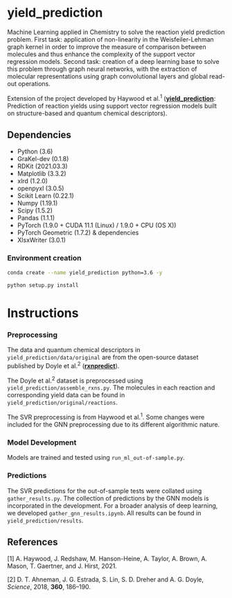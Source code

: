 # yield_prediction

Machine Learning applied in Chemistry to solve the reaction yield prediction problem. First task: application of non-linearity in the Weisfeiler-Lehman graph kernel in order to improve the measure of comparison between molecules and thus enhance the complexity of the support vector regression models. Second task: creation of a deep learning base to solve this problem through graph neural networks, with the extraction of molecular representations using graph convolutional layers and global read-out operations.

Extension of the project developed by Haywood et al.<sup>1</sup> (__[yield_prediction](https://github.com/alexehaywood/yield_prediction)__: Prediction of reaction yields using support vector regression models built on structure-based and quantum chemical descriptors).

## Dependencies
* Python (3.6)
* GraKel-dev (0.1.8)
* RDKit (2021.03.3)
* Matplotlib (3.3.2)
* xlrd (1.2.0)
* openpyxl (3.0.5)
* Scikit Learn (0.22.1)
* Numpy (1.19.1)
* Scipy (1.5.2)
* Pandas (1.1.1)
* PyTorch (1.9.0 + CUDA 11.1 (Linux) / 1.9.0 + CPU (OS X))
* PyTorch Geometric (1.7.2) & dependencies
* XlsxWriter (3.0.1)

### Environment creation
```bash
conda create --name yield_prediction python=3.6 -y

python setup.py install
```

# Instructions

### Preprocessing

The data and quantum chemical descriptors in `yield_prediction/data/original` are from the open-source dataset published by Doyle et al.<sup>2</sup> (__[rxnpredict](https://github.com/doylelab/rxnpredict)__).

The Doyle et al.<sup>2</sup> dataset is preprocessed using `yield_prediction/assemble_rxns.py`. The molecules in each reaction and corresponding yield data can be found in `yield_prediction/original/reactions`.

The SVR preprocessing is from Haywood et al.<sup>1</sup>. Some changes were included for the GNN preprocessing due to its different algorithmic nature.

### Model Development
Models are trained and tested using `run_ml_out-of-sample.py`.

### Predictions
The SVR predictions for the out-of-sample tests were collated using `gather_results.py`. The collection of predictions by the GNN models is incorporated in the development. For a broader analysis of deep learning, we developed `gather_gnn_results.ipynb`. All results can be found in `yield_prediction/results`.


## References
[1] A. Haywood, J. Redshaw, M. Hanson-Heine, A. Taylor, A. Brown, A. Mason, T. Gaertner, and J. Hirst, 2021.

[2] D. T. Ahneman, J. G. Estrada, S. Lin, S. D. Dreher and A. G. Doyle, *Science*, 2018, **360**, 186–190.

